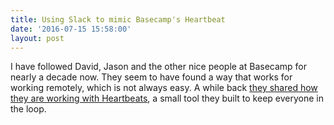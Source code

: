 ```yaml
---
title: Using Slack to mimic Basecamp's Heartbeat
date: '2016-07-15 15:58:00'
layout: post
---
```

I have followed David, Jason and the other nice people at Basecamp for nearly a decade now. They seem to have found a way that works for working remotely, which is not always easy. A while back [they shared how they are working with Heartbeats](https://m.signalvnoise.com/the-tool-we-built-to-keep-everyone-in-the-loop-at-basecamp-69bc58312014), a small tool they built to keep everyone in the loop.